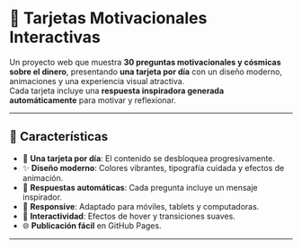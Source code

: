 # 🌟 Tarjetas Motivacionales Interactivas

Un proyecto web que muestra **30 preguntas motivacionales y cósmicas sobre el dinero**, presentando **una tarjeta por día** con un diseño moderno, animaciones y una experiencia visual atractiva.  
Cada tarjeta incluye una **respuesta inspiradora generada automáticamente** para motivar y reflexionar.

---

## 🚀 Características

- 📅 **Una tarjeta por día**: El contenido se desbloquea progresivamente.
- ✨ **Diseño moderno**: Colores vibrantes, tipografía cuidada y efectos de animación.
- 💬 **Respuestas automáticas**: Cada pregunta incluye un mensaje inspirador.
- 📱 **Responsive**: Adaptado para móviles, tablets y computadoras.
- 🎨 **Interactividad**: Efectos de hover y transiciones suaves.
- 🌐 **Publicación fácil** en GitHub Pages.

---




